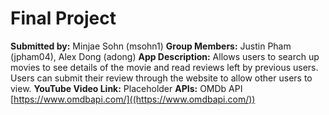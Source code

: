 # Final Project
**Submitted by:** Minjae Sohn (msohn1)
**Group Members:** Justin Pham (jpham04), Alex Dong (adong)
**App Description:** Allows users to search up movies to see details of the movie and read reviews left by previous users. Users can submit their review through the website to allow other users to view.
**YouTube Video Link:** Placeholder
**APIs:** OMDb API [https://www.omdbapi.com/]((https://www.omdbapi.com/))
